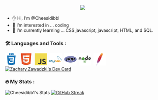 <div id="header" align="center">
  <img src="https://media.giphy.com/media/JqmupuTVZYaQX5s094/giphy.gif?cid=ecf05e47iimcacxadzksv4pqedqd8b3ige2vh39vz9h4jqii&ep=v1_gifs_search&rid=giphy.gif&ct=g" width="100"/>
</div>

- :hand: Hi, I’m @Cheesidibbl
- :eyes: I’m interested in ... coding
- :brain: I’m currently learning ... CSS javascript, javascript, HTML, and SQL.
### :hammer_and_wrench: Languages and Tools :
<div>
  <img src="https://github.com/devicons/devicon/blob/master/icons/css3/css3-plain-wordmark.svg"  title="CSS3" alt="CSS" width="40" height="40"/>&nbsp;
  <img src="https://github.com/devicons/devicon/blob/master/icons/html5/html5-original.svg" title="HTML5" alt="HTML" width="40" height="40"/>&nbsp;
  <img src="https://github.com/devicons/devicon/blob/master/icons/javascript/javascript-original.svg" title="JavaScript" alt="JavaScript" width="40" height="40"/>&nbsp;
  <img src="https://github.com/devicons/devicon/blob/master/icons/mysql/mysql-original-wordmark.svg" title="MySQL"  alt="MySQL" width="40" height="40"/>&nbsp;
  <img src="https://github.com/devicons/devicon/blob/master/icons/php/php-original.svg" title="php"  alt="php" width="40" height="40"/>&nbsp;
  <img src="https://github.com/devicons/devicon/blob/master/icons/nodejs/nodejs-original-wordmark.svg" title="NodeJS" alt="NodeJS" width="40" height="40"/>&nbsp;
  <img src="https://github.com/devicons/devicon/blob/master/icons/apache/apache-original.svg" title="Apache" alt="Apache" width="40" height="40"/>&nbsp;
</div>
<a href="https://app.daily.dev/cheesidibbl"><img src="https://api.daily.dev/devcards/v2/5rIAx68v8ikFNUwNTSS9d.png?r=cvf&type=default" width="356" alt="Zachary Zawadzki's Dev Card"/></a>

### :fire: My Stats :
![Cheesidibb1's Stats](https://github-readme-stats.vercel.app/api?username=Cheesidibb1&theme=vue-dark&show_icons=true&hide_border=false&count_private=true)
[![GitHub Streak](http://github-readme-streak-stats.herokuapp.com?user=cheesidibbl&theme=dark&background=000000)](https://git.io/streak-stats)
